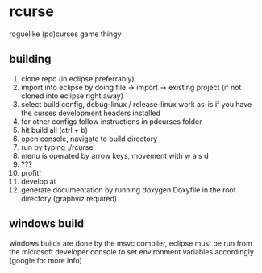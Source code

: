 # rcurse
roguelike (pd)curses game thingy

building
--------

1. clone repo (in eclipse preferrably)
2. import into eclipse by doing file -> import -> existing project (if not cloned into eclipse right away)
3. select build config, debug-linux / release-linux work as-is if you have the curses development headers installed
4. for other configs follow instructions in pdcurses folder
5. hit build all (ctrl + b)
6. open console, navigate to build directory
7. run by typing ./rcurse
8. menu is operated by arrow keys, movement with w a s d
9. ???
10. profit!
11. develop ai
12. generate documentation by running doxygen Doxyfile in the root directory (graphviz required)

windows build
-------------

windows builds are done by the msvc compiler, eclipse must be run from the microsoft developer console to set environment variables accordingly (google for more info)
